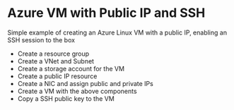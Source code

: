 # Azure VM with Public IP and SSH

Simple example of creating an Azure Linux VM with a public IP, enabling an SSH session to the box

- Create a resource group
- Create a VNet and Subnet
- Create a storage account for the VM
- Create a public IP resource
- Create a NIC and assign public and private IPs
- Create a VM with the above components
- Copy a SSH public key to the VM
